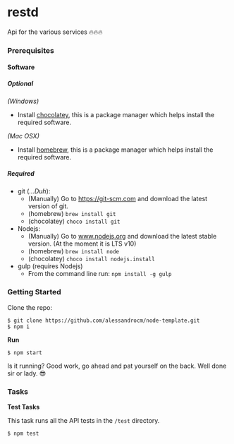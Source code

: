 # restd
Api for the various services :fire::fire::fire:

### Prerequisites

#### Software

##### Optional

_(Windows)_
* Install [chocolatey](https://chocolatey.org/), this is a package manager which helps install the required software.

_(Mac OSX)_
* Install [homebrew](http://brew.sh/), this is a package manager which helps install the required software.

##### Required

* git (_...Duh_):
  * (Manually) Go to https://git-scm.com and download the latest version of git.
  * (homebrew) `brew install git`
  * (chocolatey) `choco install git`
* Nodejs:
  * (Manually) Go to www.nodejs.org and download the latest stable version. (At the moment it is LTS v10)
  * (homebrew) `brew install node`
  * (chocolatey) `choco install nodejs.install`
* gulp (requires Nodejs)
  * From the command line run: `npm install -g gulp`

### Getting Started


Clone the repo:
```
$ git clone https://github.com/alessandrocm/node-template.git
$ npm i
```

__Run__
```
$ npm start
```

Is it running? Good work, go ahead and pat yourself on the back. Well done sir or lady. :sunglasses:

### Tasks

__Test Tasks__

This task runs all the API tests in the `/test` directory.
```
$ npm test
```
